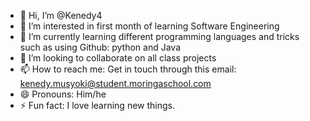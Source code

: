- 👋 Hi, I’m @Kenedy4
- 👀 I’m interested in first month of learning Software Engineering
- 🌱 I’m currently learning different programming languages and tricks such as using Github: python and Java
- 💞️ I’m looking to collaborate on all class projects
- 📫 How to reach me: Get in touch through this email: kenedy.musyoki@student.moringaschool.com
- 😄 Pronouns: Him/he
- ⚡ Fun fact: I love learning new things.

<!---
Kenedy4/Kenedy4 is a ✨ special ✨ repository because its `README.md` (this file) appears on your GitHub profile.
You can click the Preview link to take a look at your changes.
--->
